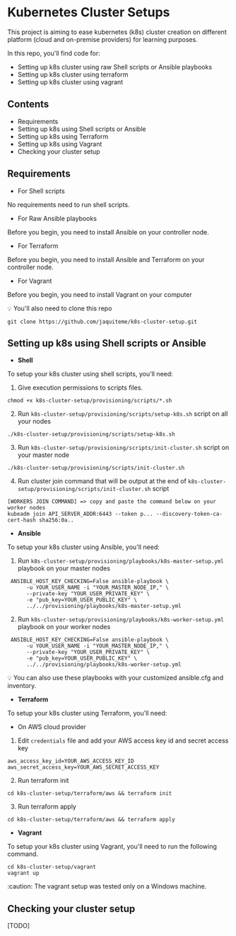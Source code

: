 # Kubernetes Cluster Setups

This project is aiming to ease kubernetes (k8s) cluster creation on different platform (cloud and on-premise providers) for learning purposes.

In this repo, you'll find code for:

* Setting up k8s cluster using raw Shell scripts or Ansible playbooks
* Setting up k8s cluster using terraform
* Setting up k8s cluster using vagrant

## Contents

* Requirements
* Setting up k8s using Shell scripts or Ansible
* Setting up k8s using Terraform
* Setting up k8s using Vagrant
* Checking your cluster setup

## Requirements

- For Shell scripts

No requirements need to run shell scripts.

- For Raw Ansible playbooks

Before you begin, you need to install Ansible on your controller node.

- For Terraform

Before you begin, you need to install Ansible and Terraform on your controller node.

- For Vagrant

Before you begin, you need to install Vagrant on your computer

:bulb: You'll also need to clone this repo

```shell
git clone https://github.com/jaquiteme/k8s-cluster-setup.git
```

## Setting up k8s using Shell scripts or Ansible


- **Shell**

To setup your k8s cluster using shell scripts, you'll need: 

1. Give execution permissions to scripts files.

```shell
chmod +x k8s-cluster-setup/provisioning/scripts/*.sh
```

2. Run ``k8s-cluster-setup/provisioning/scripts/setup-k8s.sh`` script on all your nodes

```shell
./k8s-cluster-setup/provisioning/scripts/setup-k8s.sh
```

3. Run ``k8s-cluster-setup/provisioning/scripts/init-cluster.sh`` script on your master node

```shell
./k8s-cluster-setup/provisioning/scripts/init-cluster.sh
```

4. Run cluster join command that will be output at the end of ``k8s-cluster-setup/provisioning/scripts/init-cluster.sh`` script

```shell
[WORKERS JOIN COMMAND] => copy and paste the command below on your worker nodes
kubeadm join API_SERVER_ADDR:6443 --token p... --discovery-token-ca-cert-hash sha256:0a..
```

- **Ansible**

To setup your k8s cluster using Ansible, you'll need: 

1. Run ``k8s-cluster-setup/provisioning/playbooks/k8s-master-setup.yml`` playbook on your master nodes

```shell
 ANSIBLE_HOST_KEY_CHECKING=False ansible-playbook \
      -u YOUR_USER_NAME -i "YOUR_MASTER_NODE_IP," \
      --private-key "YOUR_USER_PRIVATE_KEY" \
      -e "pub_key=YOUR_USER_PUBLIC_KEY" \
      ../../provisioning/playbooks/k8s-master-setup.yml
```

2. Run ``k8s-cluster-setup/provisioning/playbooks/k8s-worker-setup.yml`` playbook on your worker nodes

```shell
 ANSIBLE_HOST_KEY_CHECKING=False ansible-playbook \
      -u YOUR_USER_NAME -i "YOUR_MASTER_NODE_IP," \
      --private-key "YOUR_USER_PRIVATE_KEY" \
      -e "pub_key=YOUR_USER_PUBLIC_KEY" \
      ../../provisioning/playbooks/k8s-worker-setup.yml
```

:bulb: You can also use these playbooks with your customized ansible.cfg and inventory.

- **Terraform**

To setup your k8s cluster using Terraform, you'll need: 

* On AWS cloud provider

1. Edit ``credentials`` file and add your AWS access key id and secret access key

```shell
aws_access_key_id=YOUR_AWS_ACCESS_KEY_ID
aws_secret_access_key=YOUR_AWS_SECRET_ACCESS_KEY
```

2. Run terraform init

```shell
cd k8s-cluster-setup/terraform/aws && terraform init
```

3. Run terraform apply

```shell
cd k8s-cluster-setup/terraform/aws && terraform apply
```

- **Vagrant**

To setup your k8s cluster using Vagrant, you'll need to run the following command.

```shell
cd k8s-cluster-setup/vagrant
vagrant up
```

:caution: The vagrant setup was tested only on a Windows machine.

## Checking your cluster setup
[TODO]